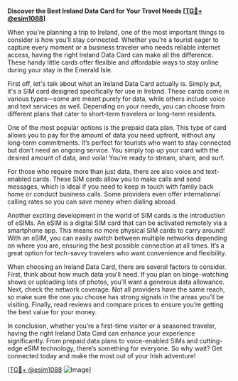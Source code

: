 **Discover the Best Ireland Data Card for Your Travel Needs [[TG💪+ @esim1088](https://t.me/s/esim1088)]**

When you're planning a trip to Ireland, one of the most important things to consider is how you'll stay connected. Whether you're a tourist eager to capture every moment or a business traveler who needs reliable internet access, having the right Ireland Data Card can make all the difference. These handy little cards offer flexible and affordable ways to stay online during your stay in the Emerald Isle.

First off, let's talk about what an Ireland Data Card actually is. Simply put, it's a SIM card designed specifically for use in Ireland. These cards come in various types—some are meant purely for data, while others include voice and text services as well. Depending on your needs, you can choose from different plans that cater to short-term travelers or long-term residents. 

One of the most popular options is the prepaid data plan. This type of card allows you to pay for the amount of data you need upfront, without any long-term commitments. It’s perfect for tourists who want to stay connected but don’t need an ongoing service. You simply top up your card with the desired amount of data, and voila! You’re ready to stream, share, and surf.

For those who require more than just data, there are also voice and text-enabled cards. These SIM cards allow you to make calls and send messages, which is ideal if you need to keep in touch with family back home or conduct business calls. Some providers even offer international calling rates so you can save money when dialing abroad.

Another exciting development in the world of SIM cards is the introduction of eSIMs. An eSIM is a digital SIM card that can be activated remotely via a smartphone app. This means no more physical SIM cards to carry around! With an eSIM, you can easily switch between multiple networks depending on where you are, ensuring the best possible connection at all times. It’s a great option for tech-savvy travelers who want convenience and flexibility.

When choosing an Ireland Data Card, there are several factors to consider. First, think about how much data you’ll need. If you plan on binge-watching shows or uploading lots of photos, you’ll want a generous data allowance. Next, check the network coverage. Not all providers have the same reach, so make sure the one you choose has strong signals in the areas you’ll be visiting. Finally, read reviews and compare prices to ensure you’re getting the best value for your money.

In conclusion, whether you’re a first-time visitor or a seasoned traveler, having the right Ireland Data Card can enhance your experience significantly. From prepaid data plans to voice-enabled SIMs and cutting-edge eSIM technology, there’s something for everyone. So why wait? Get connected today and make the most out of your Irish adventure!

[[TG💪+ @esim1088](https://t.me/s/esim1088) ![Image](https://i.postimg.cc/Y0z9fWf4/image.png)]
